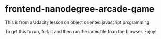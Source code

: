 frontend-nanodegree-arcade-game
===============================

This is from a Udacity lesson on object oriented javascript programming.

To get this to run, fork it and then run the index file from the browser. Enjoy!
